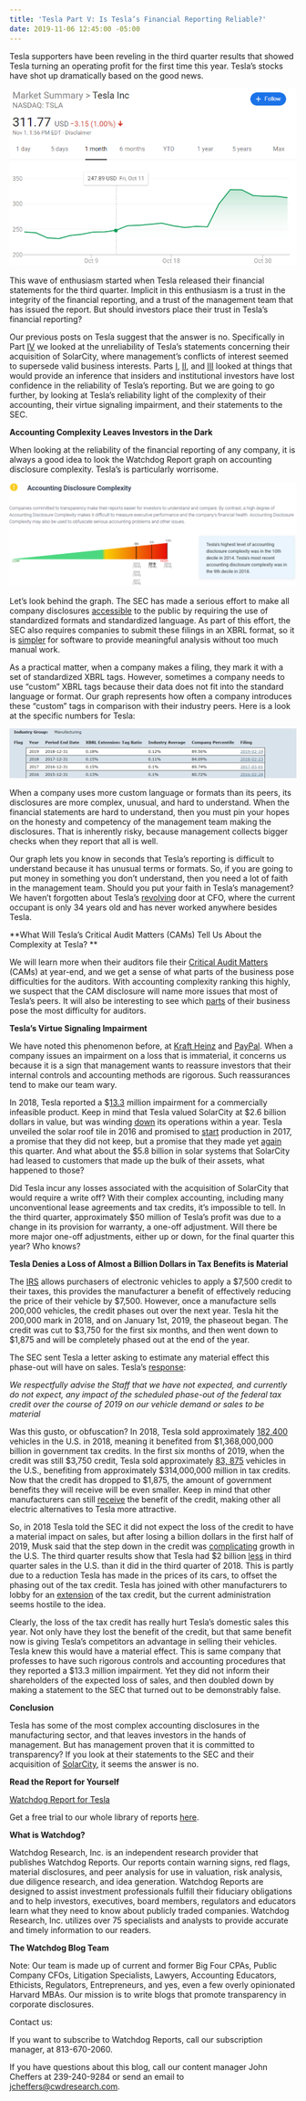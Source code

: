 ```yaml
---
title: 'Tesla Part V: Is Tesla’s Financial Reporting Reliable?'
date: 2019-11-06 12:45:00 -05:00
---
```


Tesla supporters have been reveling in the third quarter results that showed Tesla turning an operating profit for the first time this year.  Tesla’s stocks have shot up dramatically based on the good news.

![Teslapt5 image1.png](/uploads/Teslapt5%20image1.png)

This wave of enthusiasm started when Tesla released their financial statements for the third quarter.  Implicit in this enthusiasm is a trust in the integrity of the financial reporting, and a trust of the management team that has issued the report.  But should investors place their trust in Tesla’s financial reporting?

Our previous posts on Tesla suggest that the answer is no. Specifically in Part [IV](https://blog.cwdresearch.com/posts/tesla-part-iv-solarcity-the-zombie-that-musk-cant-get-away-from/) we looked at the unreliability of Tesla’s statements concerning their acquisition of SolarCity, where management’s conflicts of interest seemed to supersede valid business interests.  Parts [I](https://blog.cwdresearch.com/posts/tesla-part-i-another-cfo-change-increases-the-probability-of-more-problems-at-tesla/), [II](https://blog.cwdresearch.com/posts/tesla-part-ii-just-how-unusual-is-it-for-four-directors-to-decline-reelection-in-the-same-year/), and [III](https://blog.cwdresearch.com/posts/tesla-part-iii-the-smart-money-is-getting-out-of-tesla/) looked at things that would provide an inference that insiders and institutional investors have lost confidence in the reliability of Tesla’s reporting.  But we are going to go further, by looking at Tesla’s reliability light of the complexity of their accounting, their virtue signaling impairment, and their statements to the SEC.

**Accounting Complexity Leaves Investors in the Dark**

When looking at the reliability of the financial reporting of any company, it is always a good idea to look the Watchdog Report graph on accounting disclosure complexity.  Tesla’s is particularly worrisome.

![Teslapt5 image2.png](/uploads/Teslapt5%20image2.png)

Let’s look behind the graph. The SEC has made a serious effort to make all company disclosures [accessible](https://www.sec.gov/page/osdhistoryandrulemaking) to the public by requiring the use of standardized formats and standardized language.  As part of this effort, the SEC also requires companies to submit these filings in an XBRL format, so it is [simpler](https://www.sec.gov/structureddata/what-is-structured-data) for software to provide meaningful analysis without too much manual work.

As a practical matter, when a company makes a filing, they mark it with a set of standardized XBRL tags.  However, sometimes a company needs to use “custom” XBRL tags because their data does not fit into the standard language or format.  Our graph represents how often a company introduces these “custom” tags in comparison with their industry peers. Here is a look at the specific numbers for Tesla:

![Teslapt5 image3.png](/uploads/Teslapt5%20image3.png)

When a company uses more custom language or formats than its peers, its disclosures are more complex, unusual, and hard to understand.  When the financial statements are hard to understand, then you must pin your hopes on the honesty and competency of the management team making the disclosures.  That is inherently risky, because management collects bigger checks when they report that all is well.

Our graph lets you know in seconds that Tesla’s reporting is difficult to understand because it has unusual terms or formats.  So, if you are going to put money in something you don’t understand, then you need a lot of faith in the management team.  Should you put your faith in Tesla’s management?  We haven’t forgotten about Tesla’s [revolving](https://blog.cwdresearch.com/posts/tesla-part-i-another-cfo-change-increases-the-probability-of-more-problems-at-tesla/) door at CFO, where the current occupant is only 34 years old and has never worked anywhere besides Tesla.

\*\*What Will Tesla’s Critical Audit Matters (CAMs) Tell Us About the Complexity at Tesla? \*\*

We will learn more when their auditors file their [Critical Audit Matters](https://pcaobus.org/Standards/Auditing/Pages/AS3101.aspx) (CAMs) at year-end, and we get a sense of what parts of the business pose difficulties for the auditors.  With accounting complexity ranking this highly, we suspect that the CAM disclosure will name more issues that most of Tesla’s peers.  It will also be interesting to see which [parts](https://blog.auditanalytics.com/progress-of-critical-audit-matters-cams/) of their business pose the most difficulty for auditors.

**Tesla’s Virtue Signaling Impairment**

We have noted this phenomenon before, at [Kraft Heinz](https://blog.cwdresearch.com/posts/kraft-heinz-warren-buffets-dunkirk/) and [PayPal](https://blog.cwdresearch.com/posts/paypal-obscuring-problems-from-new-acquisitions/).  When a company issues an impairment on a loss that is immaterial, it concerns us because it is a sign that management wants to reassure investors that their internal controls and accounting methods are rigorous.  Such reassurances tend to make our team wary.

In 2018, Tesla reported a $[13.3](https://www.sec.gov/Archives/edgar/data/1318605/000156459019003165/tsla-10k_20181231.htm) million impairment for a commercially infeasible product.  Keep in mind that Tesla valued SolarCity at $2.6 billion dollars in value, but was winding [down](https://www.fool.com/investing/2017/10/18/solarcity-teslas-solar-boondoggle.aspx) its operations within a year.   Tesla unveiled the solar roof tile in 2016 and promised to [start](https://www.sec.gov/Archives/edgar/data/1318605/000156459017009968/tsla-10q_20170331.htm) production in 2017, a promise that they did not keep, but a promise that they made yet [again](https://www.sec.gov/ix?doc=/Archives/edgar/data/1318605/000156459019038256/tsla-10q_20190930.htm) this quarter.  And what about the $5.8 billion in solar systems that SolarCity had leased to customers that made up the bulk of their assets, what happened to those?

Did Tesla incur any losses associated with the acquisition of SolarCity that would require a write off?  With their complex accounting, including many unconventional lease agreements and tax credits, it’s impossible to tell.  In the third quarter, approximately $50 million of Tesla’s profit was due to a change in its provision for warranty, a one-off adjustment.  Will there be more major one-off adjustments, either up or down, for the final quarter this year?  Who knows?

**Tesla Denies a Loss of Almost a Billion Dollars in Tax Benefits is Material**

The [IRS](https://www.irs.gov/businesses/plug-in-electric-vehicle-credit-irc-30-and-irc-30d) allows purchasers of electronic vehicles to apply a $7,500 credit to their taxes, this provides the manufacturer a benefit of effectively reducing the price of their vehicle by $7,500.  However, once a manufacture sells 200,000 vehicles, the credit phases out over the next year.  Tesla hit the 200,000 mark in 2018, and on January 1st, 2019, the phaseout began.  The credit was cut to $3,750 for the first six months, and then went down to $1,875 and will be completely phased out at the end of the year.

The SEC sent Tesla a letter asking to estimate any material effect this phase-out will have on sales.  Tesla’s [response](https://www.sec.gov/Archives/edgar/data/1318605/000156459018021925/filename1.htm):

*We respectfully advise the Staff that we have not expected, and currently do not expect, any impact of the scheduled phase-out of the federal tax credit over the course of 2019 on our vehicle demand or sales to be material*

Was this gusto, or obfuscation?  In 2018, Tesla sold approximately [182,400](https://www.autonews.com/sales/us-sales-rise-22-dec-saar-hits-2018-high) vehicles in the U.S. in 2018, meaning it benefited from $1,368,000,000 billion in government tax credits.  In the first six months of 2019, when the credit was still $3,750 credit, Tesla sold approximately  [83, 875](https://cleantechnica.com/2019/09/08/why-2nd-half-of-2019-will-be-better-for-tesla-than-1st-half-part-1/) vehicles in the U.S., benefiting from approximately $314,000,000 million in tax credits. Now that the credit has dropped to $1,875, the amount of government benefits they will receive will be even smaller.  Keep in mind that other manufacturers can still [receive](https://mashable.com/article/tesla-electric-vehicles-federal-tax-credit/) the benefit of the credit, making other all electric alternatives to Tesla more attractive.

So, in 2018 Tesla told the SEC it did not expect the loss of the credit to have a material impact on sales, but after losing a billion dollars in the first half of 2019, Musk said that the step down in the credit was [complicating](https://www.eenews.net/stories/1060814477) growth in the U.S.  The third quarter results show that Tesla had $2 billion [less](https://www.sec.gov/ix?doc=/Archives/edgar/data/1318605/000156459019038256/tsla-10q_20190930.htm) in third quarter sales in the U.S. than it did in the third quarter of 2018.  This is partly due to a reduction Tesla has made in the prices of its cars, to offset the phasing out of the tax credit.  Tesla has joined with other manufacturers to lobby for an [extension](https://www.reuters.com/article/us-autos-electric-taxcredit-exclusive/u-s-bill-to-boost-electric-car-tax-credits-could-rev-gm-tesla-idUSKCN1RM1NG) of the tax credit, but the current administration seems hostile to the idea.

Clearly, the loss of the tax credit has really hurt Tesla’s domestic sales this year.  Not only have they lost the benefit of the credit, but that same benefit now is giving Tesla’s competitors an advantage in selling their vehicles.  Tesla knew this would have a material effect.  This is same company that professes to have such rigorous controls and accounting procedures that they reported a $13.3 million impairment.    Yet they did not inform their shareholders of the expected loss of sales, and then doubled down by making a statement to the SEC that turned out to be demonstrably false.

**Conclusion**

Tesla has some of the most complex accounting disclosures in the manufacturing sector, and that leaves investors in the hands of management.  But has management proven that it is committed to transparency?  If you look at their statements to the SEC and their acquisition of [SolarCity](https://blog.cwdresearch.com/posts/tesla-part-iv-solarcity-the-zombie-that-musk-cant-get-away-from/), it seems the answer is no.

**Read the Report for Yourself**

[Watchdog Report for Tesla](/uploads/Watchdog%20Report%20for%20Tesla,%20Inc.%20-%20TSLA%2011.6.19.pdf)

Get a free trial to our whole library of reports [here](https://www.cwdresearch.com/free-trial).

**What is Watchdog?**

Watchdog Research, Inc. is an independent research provider that publishes Watchdog Reports. Our reports contain warning signs, red flags, material disclosures, and peer analysis for use in valuation, risk analysis, due diligence research, and idea generation. Watchdog Reports are designed to assist investment professionals fulfill their fiduciary obligations and to help investors, executives, board members, regulators and educators learn what they need to know about publicly traded companies. Watchdog Research, Inc. utilizes over 75 specialists and analysts to provide accurate and timely information to our readers.

**The Watchdog Blog Team**

Note:  Our team is made up of current and former Big Four CPAs, Public Company CFOs, Litigation Specialists, Lawyers, Accounting Educators, Ethicists, Regulators,  Entrepreneurs, and yes, even a few overly opinionated Harvard MBAs.  Our mission is to write blogs that promote transparency in corporate disclosures.

Contact us:

If you want to subscribe to Watchdog Reports, call our subscription manager, at 813-670-2060.

If you have questions about this blog, call our content manager John Cheffers at 239-240-9284 or send an email to jcheffers@cwdresearch.com.